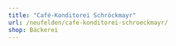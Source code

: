 ```yaml
---
title: "Café-Konditorei Schröckmayr"
url: /neufelden/cafe-konditorei-schroeckmayr/
shop: Bäckerei
---
```


